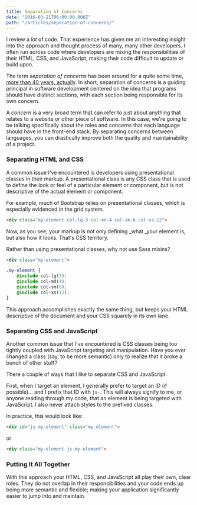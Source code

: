 ```yaml
---
title: Separation of Concerns
date: "2016-03-21T06:00:00.000Z"
path: "/articles/separation-of-concerns/"
---
```


I review a _lot_ of code. That experience has given me an interesting insight into the approach and thought process of many, many other developers. I often run across code where developers are mixing the responsibilities of their HTML, CSS, and JavaScript, making their code difficult to update or build upon. 

The term _separation of concerns_ has been around for a quite some time, [more than 40 years, actually](https://en.wikipedia.org/wiki/Separation_of_concerns#Origin). In short, separation of concerns is a guiding principal in software development centered on the idea that programs should have distinct sections, with each section being responsible for its own concern.

A _concern_ is a very broad term that can refer to just about anything that relates to a website or other piece of software. In this case, we're going to be talking specifically about the roles and concerns that each language should have in the front-end stack. By separating concerns between languages, you can drastically improve both the quality and maintainability of a project.

### Separating HTML and CSS

A common issue I've encountered is developers using presentational classes in their markup. A presentational class is any CSS class that is used to define the look or feel of a particular element or component, but is not descriptive of the actual element or component.

For example, much of Bootstrap relies on presentational classes, which is especially evidenced in the grid system.

```html
<div class="my-element col-lg-3 col-md-4 col-sm-6 col-xs-12">
```

Now, as you see, your markup is not only defining _what _your element is, but also how it looks. That's CSS territory.

Rather than using presentational classes, why not use Sass mixins?

```html
<div class="my-element">
```

```css
.my-element {
    @include col-lg(3);
    @include col-md(4);
    @include col-sm(6);
    @include col-xs(12);
}
```

This approach accomplishes exactly the same thing, but keeps your HTML descriptive of the document and your CSS squarely in its own lane.

### Separating CSS and JavaScript

Another common issue that I've encountered is CSS classes being too tightly coupled with JavaScript targeting and manipulation. Have you ever changed a class (say, to be more semantic) only to realize that it broke a bunch of other stuff?

There a couple of ways that I like to separate CSS and JavaScript.

First, when I target an element, I generally prefer to target an ID (if possible)... and I prefix that ID with `js-`. This will always signify to me, or anyone reading through my code, that an element is being targeted with JavaScript. I also never attach styles to the prefixed classes.

In practice, this would look like:

```html
<div id="js-my-element" class="my-element">
```

or

```html
<div class="my-element js-my-element">
```

### Putting It All Together

With this approach your HTML, CSS, and JavaScript all play their own, clear roles. They do not overlap in their responsibilities and your code ends up being more semantic and flexible; making your application significantly easier to jump into and maintain.